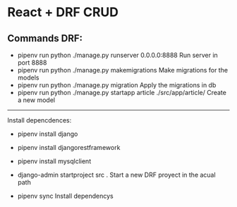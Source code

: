 # React + DRF CRUD

## Commands DRF:

- pipenv run python ./manage.py runserver 0.0.0.0:8888    Run server in port 8888
- pipenv run python ./manage.py makemigrations   Make migrations for the models
- pipenv run python ./manage.py migration        Apply the migrations in db
- pipenv run python ./manage.py startapp article ./src/app/article/      Create a new model 

---

Install depencdences:
- pipenv install django
- pipenv install djangorestframework
- pipenv install mysqlclient
- django-admin startproject src .  Start a new DRF proyect in the acual path

- pipenv sync   Install dependencys